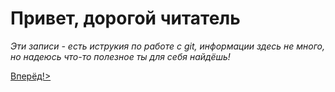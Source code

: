 # Привет, дорогой читатель
*Эти записи - есть иструкия по работе с git, информации здесь не много, но надеюсь что-то полезное ты для себя найдёшь!*



[Вперёд!>](./beggin.md)